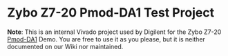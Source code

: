 # Zybo Z7-20 Pmod-DA1 Test Project

**Note**: This is an internal Vivado project used by Digilent for the Zybo Z7-20 [Pmod-DA1](https://digilent.com/reference/pmod/pmodda1/reference-manual?redirect=1) Demo. You are free to use it as you please, but it is neither documented on our Wiki nor maintained.

